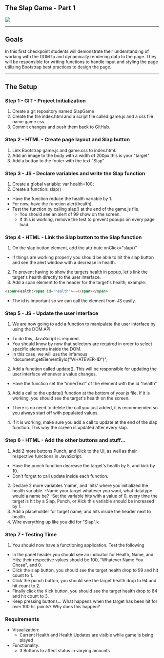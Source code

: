 ## The Slap Game - Part 1

<div class="text-center">
    <img class="img-responsive" src="https://images.unsplash.com/photo-1516259762381-22954d7d3ad2?ixlib=rb-1.2.1&ixid=eyJhcHBfaWQiOjEyMDd9&auto=format&fit=crop&w=1366&q=80"/>
</div>

<hr>

## Goals

In this first checkpoint students will demonstrate their understanding of working with the DOM to and dynamically rendering data to the page. They will be responsible for writing functions to handle input and styling the page utilizing Bootstrap best practices to design the page.

<hr>

## The Setup

### Step 1 - GIT - Project Initialization

1. Create a git repository named SlapGame
2. Create the file index.html and a script file called game.js and a css file name game.css.
3. Commit changes and push them back to GitHub.

### Step 2 - HTML - Create page layout and Slap button

1. Link Bootstrap game.js and game.css to index.html.
2. Add an image to the body with a width of 200px this is your "target"
3. Add a button to the footer with the text "Slap"

### Step 3 - JS - Declare variables and write the Slap function

1. Create a global variable: var health=100;
2. Create a function: slap()
  - Have the function reduce the health variable by 1.
  - For now, have the function alert(health).
  - Test the function by calling slap() at the end of the game.js file. 
    - You should see an alert of 99 show on the screen.
    - If this is working, remove the test to prevent popups on every page load.

### Step 4 - HTML - Link the Slap button to the Slap function

1. On the slap button element, add the attribute onClick="slap()"
  - If things are working properly you should be able to hit the slap button and see the
  alert window with a decrease in health.
2. To prevent having to show the targets health in popup, let's link the target's health directly to the user interface.
3. Add a span element to the header for the target's health, example: 
```html
<span>Health:<span id="health">--</span></span>
```
  - The id is important so we can call the element from JS easily.

### Step 5 - JS - Update the user interface

1. We are now going to add a function to manipulate the user interface by using the DOM API.
  - To do this, JavaScript is required.
  - You should know by now that selectors are required in order to select specific elements inside the DOM.
  - In this case, we will use the infamous "document.getElementById("WHATEVER-ID")";
2. Add a function called update(). This will be responsible for updating the user interface whenever a value changes.
  - Have the function set the "innerText" of the element with the id "health"
3. Add a call to the update() function at the bottom of your js file. If it is working, you should see the target's health on the screen.
  - There is no need to delete the call you just added, it is recommended so you always start off with populated values.
4. If it is working, make sure you add a call to update at the end of the slap function. This way the screen is updated after every slap.


### Step 6 - HTML - Add the other buttons and stuff...

1. Add 2 more buttons Punch, and Kick to the UI, as well as their respective functions in JavaScript.
  - Have the punch function decrease the target's health by 5, and kick by 10.
  - Don't forget to call update inside each function.
2. Declare 2 more variables 'name', and 'hits' where you initialized the health variable. 
  -Name your target whatever you want, what datatype would a name be?
  -Set the variable hits with a value of 0, every time the target is hit by a Slap, Punch, or Kick
    this variable should be increased by 1.
3. Add a placeholder for target name, and hits inside the header next to health.
4. Wire everything up like you did for "Slap".k

### Step 7 - Testing Time
1. You should now have a functioning application. Test the following
  - In the panel header you should see an indicator for Health, Name, and Hits; their respective values should be 100, "Whatever Name       You Chose", and 0.
  - Click the slap button, you should see the target health drop to 99 and hit count to 1.
  - Click the punch button, you should see the target health drop to 94 and hit count to 2.
  - Finally click the Kick button, you should see the target health drop to 84 and hit count to 3.
  - Keep pressing buttons... What happens when the target has been hit for over 100 hit points? Why does this happen?

### Requirements   
  - Visualization: 
      - Current Health and Health Updates are visible while game is being played
  - Functionality: 
      - 3 Buttons to affect status in varying amounts
